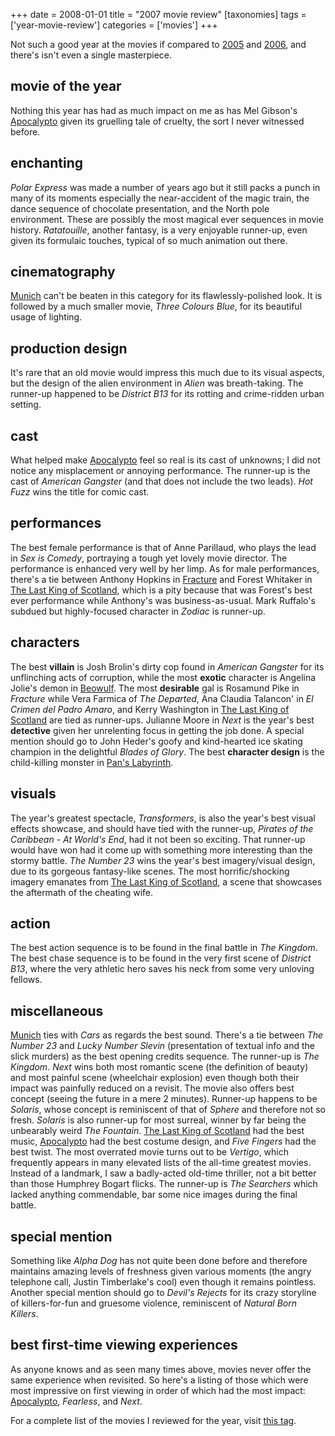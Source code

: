 +++
date = 2008-01-01
title = "2007 movie review"
[taxonomies]
tags = ['year-movie-review']
categories = ['movies']
+++

Not such a good year at the movies if compared to [2005] and [2006], and
there's isn't even a single masterpiece.

## movie of the year

Nothing this year has had as much impact on me as has Mel Gibson's
[Apocalypto] given its gruelling tale of cruelty, the sort I never
witnessed before.

## enchanting

*Polar Express* was made a number of years ago but it still packs a
punch in many of its moments especially the near-accident of the magic
train, the dance sequence of chocolate presentation, and the North pole
environment. These are possibly the most magical ever sequences in movie
history. *Ratatouille*, another fantasy, is a very enjoyable runner-up,
even given its formulaic touches, typical of so much animation out
there.

## cinematography

[Munich] can't be beaten in this category for its flawlessly-polished
look. It is followed by a much smaller movie, *Three Colours Blue*, for
its beautiful usage of lighting.

## production design

It's rare that an old movie would impress this much due to its visual
aspects, but the design of the alien environment in *Alien* was
breath-taking. The runner-up happened to be *District B13* for its
rotting and crime-ridden urban setting.

## cast

What helped make [Apocalypto] feel so real is its cast of unknowns; I
did not notice any misplacement or annoying performance. The runner-up
is the cast of *American Gangster* (and that does not include the two
leads). *Hot Fuzz* wins the title for comic cast.

## performances

The best female performance is that of Anne Parillaud,
who plays the lead in *Sex is Comedy*, portraying a tough yet lovely
movie director. The performance is enhanced very well by her limp. As
for male performances, there's a tie between Anthony Hopkins in
[Fracture] and Forest Whitaker in [The Last King of Scotland], which is
a pity because that was Forest's best ever performance while Anthony's
was business-as-usual. Mark Ruffalo's subdued but highly-focused
character in *Zodiac* is runner-up.

## characters

The best **villain** is Josh Brolin's dirty cop found in *American Gangster*
for its unflinching acts of corruption, while the most **exotic** character is Angelina
Jolie's demon in [Beowulf]. The most **desirable** gal is Rosamund Pike in
*Fracture* while Vera Farmica of *The Departed*, Ana Claudia Talancon'
in *El Crimen del Padro Amaro*, and Kerry Washington in [The Last King
of Scotland] are tied as runner-ups. Julianne Moore in *Next* is the
year's best **detective** given her unrelenting focus in getting the job
done. A special mention should go to John Heder's goofy and
kind-hearted ice skating champion in the delightful *Blades of Glory*.
The best **character design** is the child-killing monster in
[Pan's Labyrinth].

## visuals

The year's greatest spectacle, *Transformers*, is also the year's best
visual effects showcase, and should have tied with the runner-up,
*Pirates of the Caribbean - At World's End*, had it not been so
exciting. That runner-up would have won had it come up with something
more interesting than the stormy battle. *The Number 23* wins the year's
best imagery/visual design, due to
its gorgeous fantasy-like scenes. The most horrific/shocking imagery
emanates from [The Last King of Scotland], a scene that showcases the
aftermath of the cheating wife.

## action

The best
action sequence is to be found in the final battle in *The
Kingdom*. The best chase sequence is to be found in the very first scene
of *District B13*, where the very athletic hero saves his neck from some
very unloving fellows.

## miscellaneous

[Munich] ties with *Cars* as regards the best sound. There's a tie
between *The Number 23* and *Lucky Number Slevin* (presentation of
textual info and the slick murders) as the best opening credits
sequence. The runner-up is *The Kingdom*. *Next* wins both
most romantic scene (the definition of beauty) and most painful scene
(wheelchair explosion) even though both their impact was painfully
reduced on a revisit. The movie also offers best concept (seeing the
future in a mere 2 minutes). Runner-up happens to be *Solaris*, whose
concept is reminiscent of that of *Sphere* and therefore not so fresh.
*Solaris* is also runner-up for most surreal, winner by far being the
unbearably weird *The Fountain*. [The Last King of Scotland] had the
best music, [Apocalypto] had the best costume design, and *Five Fingers*
had the best twist. The most overrated movie turns out to be *Vertigo*,
which frequently appears in many elevated lists of the all-time greatest
movies. Instead of a landmark, I saw a badly-acted old-time thriller,
not a bit better than those Humphrey Bogart flicks. The runner-up is
*The Searchers* which lacked anything commendable, bar some nice images
during the final battle.

## special mention

Something like *Alpha Dog* has not quite been done before and therefore
maintains amazing levels of freshness given various moments (the angry
telephone call, Justin Timberlake's cool) even though it remains
pointless. Another special mention should go to *Devil's Rejects* for
its crazy storyline of killers-for-fun and gruesome violence,
reminiscent of *Natural Born Killers*.

## best first-time viewing experiences

As anyone knows and as seen many times above, movies never offer the
same experience when revisited. So here's a listing of those which were
most impressive on first viewing in order of which had the most impact:
[Apocalypto], *Fearless*, and *Next*.

For a complete list of the movies I reviewed for the year, visit [this tag].

[2005]: @/2005-movie-review.md
[2006]: @/2006-movie-review.md
[Apocalypto]: @/apocalypto-2006.md
[Munich]: @/munich-2005.md
[Fracture]: @/fracture-2007.md
[The Last King of Scotland]: @/the-last-king-of-scotland-2006.md
[Beowulf]: @/beowulf-2007.md
[Pan's Labyrinth]: @/pan-s-labyrinth-2006.md
[this tag]: http://tshepang.github.io/tags/2007-movie
